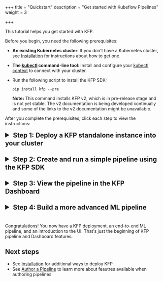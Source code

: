 +++
title = "Quickstart"
description = "Get started with Kubeflow Pipelines"
weight = 3
                    
+++

<style type="text/css">
summary::marker {
    font-size: 1.5rem;
}
summary {
    margin-bottom: 1.5rem;
}
</style>

<!-- TODO: add UI screenshots for final pipeline -->
This tutorial helps you get started with KFP.

Before you begin, you need the following prerequisites:

  * **An existing Kubernetes cluster**: If you don't have a Kubernetes cluster, see [Installation][installation] for instructions about how to get one.
  
  * **The [kubectl](https://kubernetes.io/docs/tasks/tools/) command-line tool**: Install and configure your [kubectl context](https://kubernetes.io/docs/tasks/access-application-cluster/configure-access-multiple-clusters/) to connect with your cluster.
  
  * Run the following script to install the KFP SDK:
    ```shell
    pip install kfp --pre
    ```

    **Note:** This command installs KFP v2, which is in pre-release stage and is not yet stable. The v2 documentation is being developed continually and some of the links to the v2 documentation might be unavailable.

After you complete the prerequisites, click each step to view the instructions:

<details>
  <summary><a name="kfp_qs_step1"></a><h2 style="display:inline;">Step 1: Deploy a KFP standalone instance into your cluster</h2></summary>
  <hr/>
  This step shows how to deploy a KFP standalone instance into an existing Kubernetes cluster.

  Run the following script after replacing `PIPELINE_VERSION` with the desired version of KFP:

  ```shell
  export PIPELINE_VERSION="2.0.0-alpha.4"

  kubectl apply -k "github.com/kubeflow/pipelines/manifests/kustomize/cluster-scoped-resources?ref=$PIPELINE_VERSION"
  kubectl wait --for condition=established --timeout=60s crd/applications.app.k8s.io
  kubectl apply -k "github.com/kubeflow/pipelines/manifests/kustomize/env/dev?ref=$PIPELINE_VERSION"
  ```

  After you deploy Kubernetes, obtain your KFP endpoint by following [these instructions][installation].
  <!-- TODO: add more precise section link and descriptive link text (with more context) when available -->
</details>
<details>
  <summary><a name="kfp_qs_step2"></a><h2 style="display:inline;">Step 2: Create and run a simple pipeline using the KFP SDK</h2></summary>
  <hr/>
This step shows how to use the KFP SDK to compose a pipeline and submit it for execution by KFP.

The following simple pipeline adds two integers, and then adds another integer to the result to come up with a final sum.

```python
from kfp import dsl
from kfp import client


@dsl.component
def addition_component(num1: int, num2: int) -> int:
    return num1 + num2


@dsl.pipeline(name='addition-pipeline')
def my_pipeline(a: int, b: int, c: int = 10):
    add_task_1 = addition_component(num1=a, num2=b)
    add_task_2 = addition_component(num1=add_task_1.output, num2=c)


endpoint = '<KFP_ENDPOINT>'
kfp_client = client.Client(host=endpoint)
run = kfp_client.create_run_from_pipeline_func(
    my_pipeline,
    arguments={
        'a': 1,
        'b': 2
    },
)
url = f'{endpoint}/#/runs/details/{run.run_id}'
print(url)
```

The above code consists of the following parts:

* In the first part, the following lines create a [lightweight Python component][lightweight-python-component] by using the `@dsl.component` decorator:
  ```python
  @dsl.component
  def addition_component(num1: int, num2: int) -> int:
    return num1 + num2
  ```
  The `@dsl.component` decorator transforms a Python function into a component, which can be used within a pipeline. You are required to specify the type annotations on the parameters as well as the return value, as these inform the KFP executor how to serialize and deserialize the data passed between components. The type annotations and return value also enable the KFP compiler to type check any data that is passed between pipeline tasks.

* In the second part, the following lines [create a pipeline][pipelines] by using the `@dsl.pipeline` decorator:
  ```python
  @dsl.pipeline(name='addition-pipeline')
  def my_pipeline(a: int, b: int, c: int = 10):
    ...
  ```
  Like the component decorator, the `@dsl.pipeline` decorator transforms a Python function into a pipeline that can be executed by the KFP backend. The pipeline can have arguments. These arguments also require type annotations. In this example, the argument `c` has a default value of `10`.

* In the third part, the following lines connect the components together to form a computational directed acyclic graph (DAG) within the body of the pipeline function:
  ```python    
  add_task_1 = addition_component(num1=a, num2=b)
  add_task_2 = addition_component(num1=add_task_1.output, num2=c)
  ```
  This example instantiates two different addition tasks from the same component named `addition_component`, by passing different arguments to the component function for each task, as follows:
  *  The first task accepts pipeline parameters `a` and `b` as input arguments.
  *  The second task accepts `add_task_1.output`, which is the output from `add_task_1`, as the first input argument. The pipeline parameter `c` is the second input argument.

  You must always pass component arguments as keyword arguments.

* In the fourth part, the following lines instantiate a KFP client using the endpoint obtained in [step 1](#kfp_qs_step1) and submit the pipeline to the KFP backend with the required pipeline arguments:

  ```python
  endpoint = '<KFP_ENDPOINT>'
  kfp_client = client.Client(host=endpoint)
  run = kfp_client.create_run_from_pipeline_func(
    my_pipeline,
    arguments={
      'a': 1,
      'b': 2
    },
  )
  url = f'{endpoint}/#/runs/details/{run.run_id}'
  print(url)
  ```

  In this example, replace `endpoint` with the KFP endpoint URL you obtained in the from [step 1](#kfp_qs_step1).

  Alternatively, you can compile the pipeline to [IR YAML][ir-yaml] for use at another time:

  ```python
  from kfp import compiler

  compiler.Compiler().compile(pipeline_func=my_pipeline, package_path='pipeline.yaml')
  ```
</details>
<details>
  <summary><a name="kfp_qs_step3"></a><h2 style="display:inline;">Step 3: View the pipeline in the KFP Dashboard</h2></summary>
  <hr/>

This step shows how to view the pipeline run on the KFP Dashboard. To do this, go to the URL printed from [step 2](#kfp_qs_step_2).

To view the details of each task, including input and output, click the appropriate task node.
<!-- TODO: add logs to this list when available in v2 -->

<img src="/docs/images/pipelines/addition_pipeline_ui.png" 
alt="Pipelines Dashboard"
class="mt-3 mb-3 border border-info rounded">
</details>
<details>
  <summary><a name="kfp_qs_step4"></a><h2 style="display:inline;">Step 4: Build a more advanced ML pipeline</h2></summary>
  <hr/>
This step shows how to build a more advanced machine learning (ML) pipeline that demonstrates additional KFP pipeline composition features.

The following ML pipeline creates a dataset, normalizes the features of the dataset as a preprocessing step, and trains a simple ML model on the data using different hyperparameters:

```python
from typing import List

from kfp import client
from kfp import dsl
from kfp.dsl import Dataset
from kfp.dsl import Input
from kfp.dsl import Model
from kfp.dsl import Output


@dsl.component(packages_to_install=['pandas==1.3.5'])
def create_dataset(iris_dataset: Output[Dataset]):
    import pandas as pd

    csv_url = 'https://archive.ics.uci.edu/ml/machine-learning-databases/iris/iris.data'
    col_names = [
        'Sepal_Length', 'Sepal_Width', 'Petal_Length', 'Petal_Width', 'Labels'
    ]
    df = pd.read_csv(csv_url, names=col_names)

    with open(iris_dataset.path, 'w') as f:
        df.to_csv(f)


@dsl.component(packages_to_install=['pandas==1.3.5', 'scikit-learn==1.0.2'])
def normalize_dataset(
    input_iris_dataset: Input[Dataset],
    normalized_iris_dataset: Output[Dataset],
    standard_scaler: bool,
    min_max_scaler: bool,
):
    if standard_scaler is min_max_scaler:
        raise ValueError(
            'Exactly one of standard_scaler or min_max_scaler must be True.')

    import pandas as pd
    from sklearn.preprocessing import MinMaxScaler
    from sklearn.preprocessing import StandardScaler

    with open(input_iris_dataset.path) as f:
        df = pd.read_csv(f)
    labels = df.pop('Labels')

    if standard_scaler:
        scaler = StandardScaler()
    if min_max_scaler:
        scaler = MinMaxScaler()

    df = pd.DataFrame(scaler.fit_transform(df))
    df['Labels'] = labels
    with open(normalized_iris_dataset.path, 'w') as f:
        df.to_csv(f)


@dsl.component(packages_to_install=['pandas==1.3.5', 'scikit-learn==1.0.2'])
def train_model(
    normalized_iris_dataset: Input[Dataset],
    model: Output[Model],
    n_neighbors: int,
):
    import pickle

    import pandas as pd
    from sklearn.model_selection import train_test_split
    from sklearn.neighbors import KNeighborsClassifier

    with open(normalized_iris_dataset.path) as f:
        df = pd.read_csv(f)

    y = df.pop('Labels')
    X = df

    X_train, X_test, y_train, y_test = train_test_split(X, y, random_state=0)

    clf = KNeighborsClassifier(n_neighbors=n_neighbors)
    clf.fit(X_train, y_train)
    with open(model.path, 'wb') as f:
        pickle.dump(clf, f)


@dsl.pipeline(name='iris-training-pipeline')
def my_pipeline(
    standard_scaler: bool,
    min_max_scaler: bool,
    neighbors: List[int],
):
    create_dataset_task = create_dataset()

    normalize_dataset_task = normalize_dataset(
        input_iris_dataset=create_dataset_task.outputs['iris_dataset'],
        standard_scaler=True,
        min_max_scaler=False)

    with dsl.ParallelFor(neighbors) as n_neighbors:
        train_model(
            normalized_iris_dataset=normalize_dataset_task
            .outputs['normalized_iris_dataset'],
            n_neighbors=n_neighbors)


endpoint = '<KFP_UI_URL>'
kfp_client = client.Client(host=endpoint)
run = kfp_client.create_run_from_pipeline_func(
    my_pipeline,
    arguments={
        'min_max_scaler': True,
        'standard_scaler': False,
        'neighbors': [3, 6, 9]
    },
)
url = f'{endpoint}/#/runs/details/{run.run_id}'
print(url)
```

This example introduces the following new features in the pipeline:

*  Some Python **packages to install** are added at component runtime, using the `packages_to_install` argument on the `@dsl.component` decorator, as follows:

    `@dsl.component(packages_to_install=['pandas==1.3.5'])`

    To use a library after installing it, you must include its import statements within the scope of the component function, so that the library is imported at component runtime.

* **Input and output artifacts** of types `Dataset` and `Model` are introduced in the component signature to describe the input and output artifacts of the components. This is done using the type annotation generics `Input[]` and `Output[]` for input and output artifacts respectively.

  Within the scope of a component, artifacts can be read (for inputs) and written (for outputs) via the `.path` attribute. The KFP backend ensures that *input* artifact files are copied *to* the executing pod local file system from the remote storage at runtime, so that the component function can read input artifacts from the local file system. By comparison, *output* artifact files are copied *from* the local file system of the pod to remote storage, when the component finishes running. This way, the output artifacts persist outside the pod. In both cases, the component author needs to interact with the local file system only to create persistent artifacts.

  The arguments for the parameters annotated with `Output[]` are not passed to components by the pipeline author. The KFP backend passes this artifact during component runtime, so that component authors don't need to be concerned about the path to which the output artifacts are written. After an output artifact is written, the backend executing the component recognizes the KFP artifact types (`Dataset` or `Model`), and organizes them on the Dashboard.

  An output artifact can be passed as an input to a downstream component using `.outputs` attribute of the source task and the output artifact parameter name, as follows:
  
  `create_dataset_task.outputs['iris_dataset']`

* One of the **DSL control flow features**, `dsl.ParallelFor`, is used. It is a context manager that lets pipeline authors create tasks. These tasks execute in parallel in a loop. Using `dsl.ParallelFor` to iterate over the `neighbors` pipeline argument lets you execute the  `train_model` component with different arguments and test multiple hyperparameters in one pipeline run. Other control flow features include `dsl.Condition` and `dsl.ExitHandler`.
</details>

Congratulations! You now have a KFP deployment, an end-to-end ML pipeline, and an introduction to the UI. That's just the beginning of KFP pipeline and Dashboard features.

<!TODO: Add some more content to direct the user to what comes next. -->

## Next steps
* See [Installation][installation] for additional ways to deploy KFP
* See [Author a Pipeline][author-a-pipeline] to learn more about feautres available when authoring pipelines

[kind]: [https://kind.sigs.k8s.io/]

[author-a-pipeline]: /docs/components/pipelines/v2/author-a-pipeline/
[pipelines]: /docs/components/pipelines/v2/author-a-pipeline/pipelines
[installation]: /docs/components/pipelines/v2/installation/
[localhost]: http://localhost:8080
[chocolatey]: https://chocolatey.org/packages/kind
[authenticating-pipelines-gcp]: /docs/distributions/gke/authentication/#authentication-from-kubeflow-pipelines
[ir-yaml]: /docs/components/pipelines/v2/compile-a-pipeline/#ir-yaml
[lightweight-python-component]: /docs/components/pipelines/v2/author-a-pipeline/components/#1-lighweight-python-function-based-components
